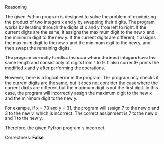 Reasoning:

The given Python program is designed to solve the problem of maximizing the product of two integers x and y by swapping their digits. The program works by iterating through the digits of x and y from left to right. If the current digits are the same, it assigns the maximum digit to the new x and the minimum digit to the new y. If the current digits are different, it assigns the maximum digit to the new x and the minimum digit to the new y, and then swaps the remaining digits.

The program correctly handles the case where the input integers have the same length and consist only of digits from 1 to 9. It also correctly prints the modified x and y after performing the operations.

However, there is a logical error in the program. The program only checks if the current digits are the same, but it does not consider the case where the current digits are different but the maximum digit is not the first digit. In this case, the program will incorrectly assign the maximum digit to the new x and the minimum digit to the new y.

For example, if x = 73 and y = 31, the program will assign 7 to the new x and 3 to the new y, which is incorrect. The correct assignment is 7 to the new x and 1 to the new y.

Therefore, the given Python program is incorrect.

Correctness: **False**